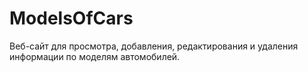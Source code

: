 # ModelsOfCars
Веб-сайт для просмотра, добавления, редактирования и удаления информации по моделям автомобилей.
